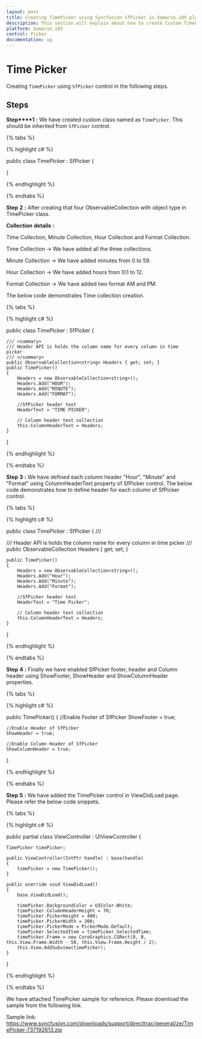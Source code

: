 ```yaml
---
layout: post
title: Creating TimePicker using Syncfusion SfPicker in Xamarin.iOS platform.
description: This section will explain about how to create Custom TimePicekr using Syncfusion SfPicker control in Xamarin.iOS platform.
platform: Xamarin.iOS
control: Picker
documentation: ug
---
```


# Time Picker

Creating `TimePicker` using `SfPicker` control in the following steps.

## Steps

**Step****1** **:** We have created custom class named as `TimePicker`. This should be inherited from `SfPicker` control.

{% tabs %}

{% highlight c# %}

public class TimePicker : SfPicker
{

}

{% endhighlight %}

{% endtabs %}

**Step** **2** **:** After creating that four ObservableCollection with object type in TimePicker class.

**Collection** **details** **:**

TIme Collection, Minute Collection, Hour Collection and Format Collection.

Time Collection -> We have added all the three collections.

Minute Collection -> We have added minutes from 0 to 59.

Hour Collection -> We have added hours from 0\1 to 12.

Format Collection -> We have added two format AM and PM.

The below code demonstrates Time collection creation.

{% tabs %}

{% highlight c# %}

public class TimePicker : SfPicker
{

    /// <summary>
    /// Header API is holds the column name for every column in time picker
    /// </summary>
    public ObservableCollection<string> Headers { get; set; }
    public TimePicker()
    {
        Headers = new ObservableCollection<string>();
        Headers.Add("HOUR");
        Headers.Add("MINUTE");
        Headers.Add("FORMAT");

        //SfPicker header text
        HeaderText = "TIME PICKER";
        
        // Column header text collection
        this.ColumnHeaderText = Headers;
    }
}

{% endhighlight %}

{% endtabs %}

**Step** **3** **:** We have defined each column header "Hour", "Minute" and "Format" using ColumnHeaderText property of SfPicker control. The below code demonstrates how to define header for each column of SfPicker control.

{% tabs %}

{% highlight c# %}

public class TimePicker : SfPicker
{
    /// <summary>
    /// Header API is holds the column name for every column in time picker
    /// </summary>
    public ObservableCollection<string> Headers { get; set; }

    public TimePicker()
    {
        Headers = new ObservableCollection<string>();
        Headers.Add("Hour");
        Headers.Add("Minute");
        Headers.Add("Format");
        
        //SfPicker header text
        HeaderText = "Time Picker";

        // Column header text collection
        this.ColumnHeaderText = Headers;
    }
}

{% endhighlight %}

{% endtabs %}

**Step** **4** **:** Finally we have enabled SfPicker footer, header and Column header using ShowFooter, ShowHeader and ShowColumnHeader properties.

{% tabs %}

{% highlight c# %}

public TimePicker()
{
    //Enable Footer of SfPicker
    ShowFooter = true;
    
    //Enable Header of SfPicker
    ShowHeader = true;

    //Enable Column Header of SfPicker
    ShowColumnHeader = true;
}

{% endhighlight %}

{% endtabs %}

**Step** **5** **:** We have added the TimePicker control in ViewDidLoad page. Please refer the below code snippets.

{% tabs %}

{% highlight c# %}

public partial class ViewController : UIViewController
{

    TimePicker timePicker;

    public ViewController(IntPtr handle) : base(handle)
    {
        timePicker = new TimePicker();
    }

    public override void ViewDidLoad()
    {
        base.ViewDidLoad();

        timePicker.BackgroundColor = UIColor.White;
        timePicker.ColumnHeaderHeight = 70;
        timePicker.PickerHeight = 400;
        timePicker.PickerWidth = 300;
        timePicker.PickerMode = PickerMode.Default;
        timePicker.SelectedItem = timePicker.SelectedTime;
        timePicker.Frame = new CoreGraphics.CGRect(0, 0, this.View.Frame.Width - 50, this.View.Frame.Height / 2);
        this.View.AddSubview(timePicker);
    }
}

{% endhighlight %}

{% endtabs %}

We have attached TimePicker sample for reference. Please download the sample from the following link.

Sample link: https://www.syncfusion.com/downloads/support/directtrac/general/ze/TimePicker-737192613.zip 
